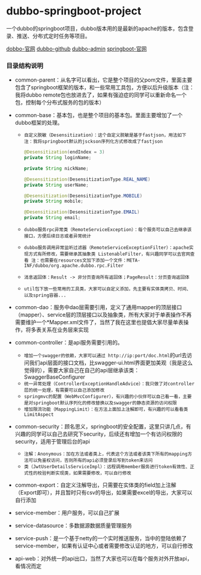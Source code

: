 # dubbo-springboot-project
一个dubbo的springboot项目，dubbo版本用的是最新的apache的版本，包含登录、推送、分布式定时任务等项目。

[dobbo-官网](http://dubbo.apache.org/zh-cn/)
[dubbo-github](https://github.com/apache/dubbo)
[dubbo-admin](https://github.com/apache/dubbo-admin)
[springboot-官网](https://spring.io/projects/spring-boot/)

### 目录结构说明

- common-parent：从名字可以看出，它是整个项目的父pom文件，里面主要包含了springboot框架的版本，和一些常用工具包，方便以后升级版本（注：我将dubbo remote包也放进去了，如果有强迫症的同学可以重新命名一个包，控制每个分布式服务的包的版本）

- common-base：基本包，也是整个项目的基本包。里面主要增加了一个dubbo框架的处理。
	* `自定义脱敏（Desensitization）：这个自定义脱敏是基于fastjson，用法如下 注：我将springboot默认的jsckson序列化方式修改成了fastjson`
	
		```java
		@Desensitization(endIndex = 3)
		private String loginName;

		private String nickName;

		@Desensitization(DesensitizationType.REAL_NAME)
		private String userName;

		@Desensitization(DesensitizationType.MOBILE)
		private String mobile;

		@Desensitization(DesensitizationType.EMAIL)
		private String email;
		```
		
	* `dubbo服务rpc异常类（RemoteServiceException）：每个服务可以自己去继承该接口，方便后续日志或者异常统计`
	* `dubbo服务调用异常监听过滤器（RemoteServiceExceptionFilter）：apache实现方式有所修改，需要继承其抽象类 ListenableFilter，有兴趣同学可以去官网查看 注：也需要在resources文加下添加一个文件：META-INF/dubbo/org.apache.dubbo.rpc.Filter`
	* `消息返回体：Result -> 非分页查询所有返回体；PageResult：分页查询返回体`
	* `util包下放一些常用的工具类，大家可以自定义添加，先主要有实体类拷贝、时间、以及spring容器...`
	
- common-dao：服务中dao层需要引用，定义了通用mapper的顶层接口（mapper）、service层的顶层接口以及抽象类，所有大家对于单表操作不再需要维护一个*Mapper.xml文件了，当然了我在这里也提倡大家尽量单表操作，将多表关系在业务层来实现

- common-controller：是api服务需要引用的。
	* `增加一个swagger的依赖，大家可以通过 http://ip:port/doc.html`的url去访问我们api层面的接口文档，比swagger-ui.html界面更加美观（我是这么觉得的），需要大家自己在自己的api层继承该类：SwaggerBaseConfigurer
	* `统一异常处理（ControllerExceptionHandleAdvice）：我只做了对controller层的统一处理，有需要可以自己添加修改`
	* `springmvc的配置（WebMvcConfigurer），有兴趣的小伙伴可以自己看一看，主要是对springboot默认序列化的修改替换以及swagger的静态资源的访问权限`
	* `增加限流功能（MappingLimit）：在方法上面加上注解即可，有兴趣的可以看看类 LimitAspect`
	
- common-security：顾名思义，springboot的安全配置，这里只讲几点，有兴趣的同学可以自己去研究下security，后续还有增加一个有访问权限的security，适用于管理后台的api
	* `注解：Anonymous：加在方法或者类上，代表这个方法或者该类下所有的mapping方法可以免鉴权访问，否则所有的api必须登录后写到token来访问`
	* `类（JwtUserDetailsServiceImpl）：远程调用member服务进行token有效性、正式性的校验判断实现类，如果需要修改，可以自行修改`
	
- common-export：自定义注解导出，只需要在实体类的field加上注解（Export即可），并且暂时只有csv的导出，如果需要excel的导出，大家可以自行添加

- service-member：用户服务，可以自己扩展

- service-datasource：多数据源数据质量管理服务

- service-push：是一个基于netty的一个实时推送服务，当中的登陆依赖了 service-member，如果有认证中心或者需要修改认证的地方，可以自行修改

- api-web：对外统一的api出口，当然了大家也可以在每个服务对外开放api，看情况而定